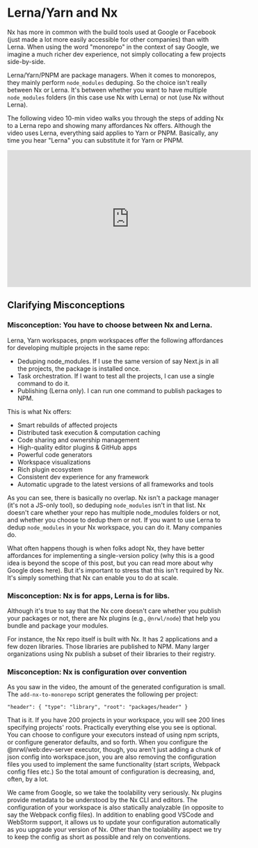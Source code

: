 # Lerna/Yarn and Nx

Nx has more in common with the build tools used at Google or Facebook (just made a lot more easily accessible for other companies) than with Lerna. When using the word "monorepo" in the context of say Google, we imagine a much richer dev experience, not simply collocating a few projects side-by-side.

Lerna/Yarn/PNPM are package managers. When it comes to monorepos, they mainly perform `node_modules` deduping. So the choice isn't really between Nx or Lerna. It's between whether you want to have multiple `node_modules` folders (in this case use Nx with Lerna) or not (use Nx without Lerna).

The following video 10-min video walks you through the steps of adding Nx to a Lerna repo and showing many affordances Nx offers. Although the video uses Lerna, everything said applies to Yarn or PNPM. Basically, any time you hear "Lerna" you can substitute it for Yarn or PNPM.

<iframe width="560" height="315" src="https://www.youtube.com/embed/BO1rwynFBLM" title="YouTube video player" frameborder="0" allow="accelerometer; autoplay; clipboard-write; encrypted-media; gyroscope; picture-in-picture" allowfullscreen></iframe>

## Clarifying Misconceptions

### Misconception: You have to choose between Nx and Lerna.

Lerna, Yarn workspaces, pnpm workspaces offer the following affordances for developing multiple projects in the same repo:

- Deduping node_modules. If I use the same version of say Next.js in all the projects, the package is installed once.
- Task orchestration. If I want to test all the projects, I can use a single command to do it.
- Publishing (Lerna only). I can run one command to publish packages to NPM.

This is what Nx offers:

- Smart rebuilds of affected projects
- Distributed task execution & computation caching
- Code sharing and ownership management
- High-quality editor plugins & GitHub apps
- Powerful code generators
- Workspace visualizations
- Rich plugin ecosystem
- Consistent dev experience for any framework
- Automatic upgrade to the latest versions of all frameworks and tools

As you can see, there is basically no overlap. Nx isn't a package manager (it's not a JS-only tool), so deduping `node_modules` isn't in that list. Nx doesn't care whether your repo has multiple node_modules folders or not, and whether you choose to dedup them or not. If you want to use Lerna to dedup `node_modules` in your Nx workspace, you can do it. Many companies do.

What often happens though is when folks adopt Nx, they have better affordances for implementing a single-version policy (why this is a good idea is beyond the scope of this post, but you can read more about why Google does here). But it's important to stress that this isn't required by Nx. It's simply something that Nx can enable you to do at scale.

### Misconception: Nx is for apps, Lerna is for libs.

Although it's true to say that the Nx core doesn't care whether you publish your packages or not, there are Nx plugins (e.g., `@nrwl/node`) that help you bundle and package your modules.

For instance, the Nx repo itself is built with Nx. It has 2 applications and a few dozen libraries. Those libraries are published to NPM. Many larger organizations using Nx publish a subset of their libraries to their registry.

### Misconception: Nx is configuration over convention

As you saw in the video, the amount of the generated configuration is small. The `add-nx-to-monorepo` script generates the following per project:

```
"header": { "type": "library", "root": "packages/header" }
```

That is it. If you have 200 projects in your workspace, you will see 200 lines specifying projects' roots. Practically everything else you see is optional. You can choose to configure your executors instead of using npm scripts, or configure generator defaults, and so forth. When you configure the @nrwl/web:dev-server executor, though, you aren't just adding a chunk of json config into workspace.json, you are also removing the configuration files you used to implement the same functionality (start scripts, Webpack config files etc.) So the total amount of configuration is decreasing, and, often, by a lot.

We came from Google, so we take the toolability very seriously. Nx plugins provide metadata to be understood by the Nx CLI and editors. The configuration of your workspace is also statically analyzable (in opposite to say the Webpack config files). In addition to enabling good VSCode and WebStorm support, it allows us to update your configuration automatically as you upgrade your version of Nx. Other than the toolability aspect we try to keep the config as short as possible and rely on conventions.
